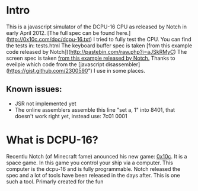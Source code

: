 Intro
=====

This is a javascript simulator of the DCPU-16 CPU as released by Notch in early April 2012. [The full spec can be found here.] (http://0x10c.com/doc/dcpu-16.txt)
I tried to fully test the CPU. You can find the tests in:  tests.html
The keyboard buffer spec is taken [from this example code released by Notch])(http://pastebin.com/raw.php?i=aJSkRMyC)
The screen spec is taken [from this example released by Notch.](http://i.imgur.com/XIXc4.jpg)
Thanks to eveilpie which code from the [javascript disassembler] (https://gist.github.com/2300590") I use in some places. 
			
Known issues:
-------------
* JSR not implemented yet
* The online assemblers assemble this line "set a, 1" into 8401, that doesn't work right yet, instead use: 7c01 0001 

What is DCPU-16?
================
		
Recentlu Notch (of Minecraft fame) anounced his new game: [0x10c](http://0x10c.com/). It is a space game. In this game you control your ship via a computer. This computer is the dcpu-16 
and is fully programmable. Notch released the spec and a lot of tools have been released in the days after. This is one such a tool.
Primarly created for the fun 
		